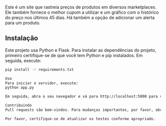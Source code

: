 Este é um site que rastreia preços de produtos em diversos marketplaces. Ele também fornece o melhor cupom a utilizar e um gráfico com o histórico do preço nos últimos 45 dias. Há também a opção de adicionar um alerta para um produto.

## Instalação

Este projeto usa Python e Flask. Para instalar as dependências do projeto, primeiro certifique-se de que você tem Python e pip instalados. Em seguida, execute:

```bash
pip install -r requirements.txt

Uso
Para iniciar o servidor, execute:
python app.py

Em seguida, abra o seu navegador e vá para http://localhost:5000 para ver o site.

Contribuindo
Pull requests são bem-vindos. Para mudanças importantes, por favor, abra uma issue primeiro para discutir o que você gostaria de mudar.

Por favor, certifique-se de atualizar os testes conforme apropriado.